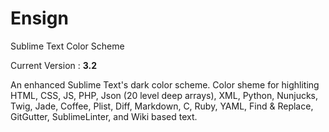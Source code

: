 # Ensign
Sublime Text Color Scheme

Current Version : **3.2**

An enhanced Sublime Text's dark color scheme. Color sheme for highliting HTML, CSS, JS, PHP, Json (20 level deep arrays), XML, Python, Nunjucks, Twig, Jade, Coffee, Plist, Diff, Markdown, C, Ruby, YAML, Find &amp; Replace, GitGutter, SublimeLinter, and Wiki based text.
